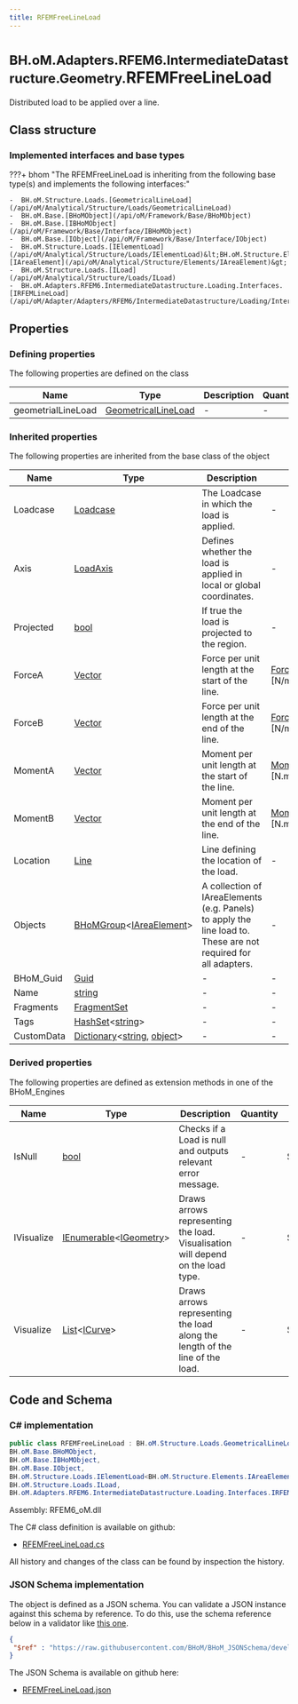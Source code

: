 ```yaml
---
title: RFEMFreeLineLoad
---
```


# <small>BH.oM.Adapters.RFEM6.IntermediateDatastructure.Geometry.</small>**RFEMFreeLineLoad**

Distributed load to be applied over a line.

## Class structure

### Implemented interfaces and base types

???+ bhom "The RFEMFreeLineLoad is inheriting from the following base type(s) and implements the following interfaces:"

    -  BH.oM.Structure.Loads.[GeometricalLineLoad](/api/oM/Analytical/Structure/Loads/GeometricalLineLoad)
    -  BH.oM.Base.[BHoMObject](/api/oM/Framework/Base/BHoMObject)
    -  BH.oM.Base.[IBHoMObject](/api/oM/Framework/Base/Interface/IBHoMObject)
    -  BH.oM.Base.[IObject](/api/oM/Framework/Base/Interface/IObject)
    -  BH.oM.Structure.Loads.[IElementLoad](/api/oM/Analytical/Structure/Loads/IElementLoad)&lt;BH.oM.Structure.Elements.[IAreaElement](/api/oM/Analytical/Structure/Elements/IAreaElement)&gt;
    -  BH.oM.Structure.Loads.[ILoad](/api/oM/Analytical/Structure/Loads/ILoad)
    -  BH.oM.Adapters.RFEM6.IntermediateDatastructure.Loading.Interfaces.[IRFEMLineLoad](/api/oM/Adapter/Adapters/RFEM6/IntermediateDatastructure/Loading/Interfaces/IRFEMLineLoad)


## Properties



### Defining properties

The following properties are defined on the class

| Name             | Type             | Description      | Quantity         |
|------------------|------------------|------------------|------------------|
| geometrialLineLoad | [GeometricalLineLoad](/api/oM/Analytical/Structure/Loads/GeometricalLineLoad) | - | - |


### Inherited properties
The following properties are inherited from the base class of the object

| Name             | Type             | Description      | Quantity         |
|------------------|------------------|------------------|------------------|
| Loadcase | [Loadcase](/api/oM/Analytical/Structure/Loads/Loadcase) | The Loadcase in which the load is applied. | - |
| Axis | [LoadAxis](/api/oM/Analytical/Structure/Loads/Enums/LoadAxis) | Defines whether the load is applied in local or global coordinates. | - |
| Projected | [bool](https://learn.microsoft.com/en-us/dotnet/api/System.Boolean?view=netstandard-2.0) | If true the load is projected to the region. | - |
| ForceA | [Vector](/api/oM/Dimensional/Geometry/Vector/Vector) | Force per unit length at the start of the line. | [ForcePerUnitLength](/api/oM/Dimensional/Quantities/Attributes/ForcePerUnitLength) [N/m] |
| ForceB | [Vector](/api/oM/Dimensional/Geometry/Vector/Vector) | Force per unit length at the end of the line. | [ForcePerUnitLength](/api/oM/Dimensional/Quantities/Attributes/ForcePerUnitLength) [N/m] |
| MomentA | [Vector](/api/oM/Dimensional/Geometry/Vector/Vector) | Moment per unit length at the start of the line. | [MomentPerUnitLength](/api/oM/Dimensional/Quantities/Attributes/MomentPerUnitLength) [N.m/m] |
| MomentB | [Vector](/api/oM/Dimensional/Geometry/Vector/Vector) | Moment per unit length at the end of the line. | [MomentPerUnitLength](/api/oM/Dimensional/Quantities/Attributes/MomentPerUnitLength) [N.m/m] |
| Location | [Line](/api/oM/Dimensional/Geometry/Curve/Line) | Line defining the location of the load. | - |
| Objects | [BHoMGroup](/api/oM/Framework/Base/BHoMGroup)&lt;[IAreaElement](/api/oM/Analytical/Structure/Elements/IAreaElement)&gt; | A collection of IAreaElements (e.g. Panels) to apply the line load to. These are not required for all adapters. | - |
| BHoM_Guid | [Guid](https://learn.microsoft.com/en-us/dotnet/api/System.Guid?view=netstandard-2.0) | - | - |
| Name | [string](https://learn.microsoft.com/en-us/dotnet/api/System.String?view=netstandard-2.0) | - | - |
| Fragments | [FragmentSet](/api/oM/Framework/Base/FragmentSet) | - | - |
| Tags | [HashSet](https://learn.microsoft.com/en-us/dotnet/api/System.Collections.Generic.HashSet-1?view=netstandard-2.0)&lt;[string](https://learn.microsoft.com/en-us/dotnet/api/System.String?view=netstandard-2.0)&gt; | - | - |
| CustomData | [Dictionary](https://learn.microsoft.com/en-us/dotnet/api/System.Collections.Generic.Dictionary-2?view=netstandard-2.0)&lt;[string](https://learn.microsoft.com/en-us/dotnet/api/System.String?view=netstandard-2.0), [object](https://learn.microsoft.com/en-us/dotnet/api/System.Object?view=netstandard-2.0)&gt; | - | - |


### Derived properties

The following properties are defined as extension methods in one of the BHoM_Engines

| Name             | Type             | Description      | Quantity         | Engine           |
|------------------|------------------|------------------|------------------|------------------|
| IsNull | [bool](https://learn.microsoft.com/en-us/dotnet/api/System.Boolean?view=netstandard-2.0) | Checks if a Load is null and outputs relevant error message. | - | Structure_Engine |
| IVisualize | [IEnumerable](https://learn.microsoft.com/en-us/dotnet/api/System.Collections.Generic.IEnumerable-1?view=netstandard-2.0)&lt;[IGeometry](/api/oM/Dimensional/Geometry/Interface/IGeometry)&gt; | Draws arrows representing the load. Visualisation will depend on the load type. | - | Structure_Engine |
| Visualize | [List](https://learn.microsoft.com/en-us/dotnet/api/System.Collections.Generic.List-1?view=netstandard-2.0)&lt;[ICurve](/api/oM/Dimensional/Geometry/Curve/ICurve)&gt; | Draws arrows representing the load along the length of the line of the load. | - | Structure_Engine |


## Code and Schema

### C# implementation

``` C# title="C#"
public class RFEMFreeLineLoad : BH.oM.Structure.Loads.GeometricalLineLoad,
BH.oM.Base.BHoMObject,
BH.oM.Base.IBHoMObject,
BH.oM.Base.IObject,
BH.oM.Structure.Loads.IElementLoad<BH.oM.Structure.Elements.IAreaElement>,
BH.oM.Structure.Loads.ILoad,
BH.oM.Adapters.RFEM6.IntermediateDatastructure.Loading.Interfaces.IRFEMLineLoad
```

Assembly: RFEM6_oM.dll

The C# class definition is available on github:

- [RFEMFreeLineLoad.cs](https://github.com/BHoM/RFEM6_Toolkit/blob/develop/RFEM6_oM/IntermediateDatastructure\Loading\RFEMFreeLineLoad.cs)

All history and changes of the class can be found by inspection the history.
### JSON Schema implementation

The object is defined as a JSON schema. You can validate a JSON instance against this schema by reference. To do this, use the schema reference below in a validator like [this one](https://www.jsonschemavalidator.net/).

``` json title="JSON Schema"
{
 "$ref" : "https://raw.githubusercontent.com/BHoM/BHoM_JSONSchema/develop/RFEM6_oM/IntermediateDatastructure/Geometry/RFEMFreeLineLoad.json"
}
```

The JSON Schema is available on github here:

- [RFEMFreeLineLoad.json](https://github.com/BHoM/BHoM_JSONSchema/blob/develop/RFEM6_oM/IntermediateDatastructure/Geometry/RFEMFreeLineLoad.json)
